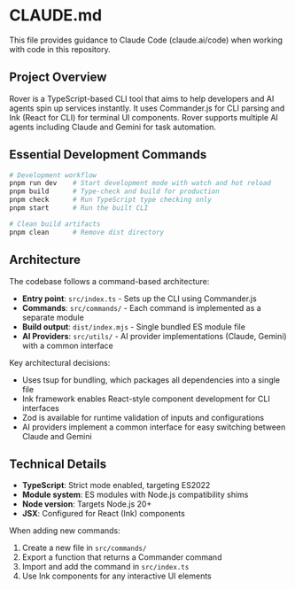 # CLAUDE.md

This file provides guidance to Claude Code (claude.ai/code) when working with code in this repository.

## Project Overview

Rover is a TypeScript-based CLI tool that aims to help developers and AI agents spin up services instantly. It uses Commander.js for CLI parsing and Ink (React for CLI) for terminal UI components. Rover supports multiple AI agents including Claude and Gemini for task automation.

## Essential Development Commands

```bash
# Development workflow
pnpm run dev    # Start development mode with watch and hot reload
pnpm build      # Type-check and build for production
pnpm check      # Run TypeScript type checking only
pnpm start      # Run the built CLI

# Clean build artifacts
pnpm clean      # Remove dist directory
```

## Architecture

The codebase follows a command-based architecture:

- **Entry point**: `src/index.ts` - Sets up the CLI using Commander.js
- **Commands**: `src/commands/` - Each command is implemented as a separate module
- **Build output**: `dist/index.mjs` - Single bundled ES module file
- **AI Providers**: `src/utils/` - AI provider implementations (Claude, Gemini) with a common interface

Key architectural decisions:
- Uses tsup for bundling, which packages all dependencies into a single file
- Ink framework enables React-style component development for CLI interfaces
- Zod is available for runtime validation of inputs and configurations
- AI providers implement a common interface for easy switching between Claude and Gemini

## Technical Details

- **TypeScript**: Strict mode enabled, targeting ES2022
- **Module system**: ES modules with Node.js compatibility shims
- **Node version**: Targets Node.js 20+
- **JSX**: Configured for React (Ink) components

When adding new commands:
1. Create a new file in `src/commands/`
2. Export a function that returns a Commander command
3. Import and add the command in `src/index.ts`
4. Use Ink components for any interactive UI elements